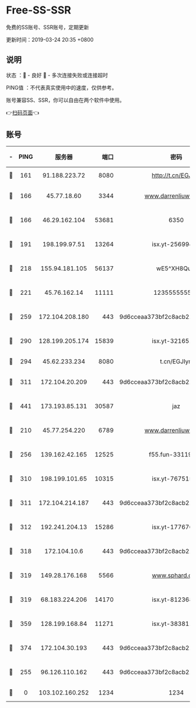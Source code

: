 # Free-SS-SSR

免费的SS账号、SSR账号，定期更新

更新时间：2019-03-24 20:35 +0800

## 说明

状态     ：🙂 - 良好 🙁 - 多次连接失败或连接超时

PING值   ：不代表真实使用中的速度，仅供参考。

账号兼容SS、SSR，你可以自由在两个软件中使用。

👉[扫码页面](https://liesauer.github.io/Free-SS-SSR/)👈

## 账号

|-|PING|服务器|端口|密码|加密方式|区域|
|:----:|:----:|:-----:|-----:|:----:|:----:|:----:|
|🙂|161|91.188.223.72|8080|http://t.cn/EGJIyrl|rc4-md5|RU|
|🙂|166|45.77.18.60|3344|www.darrenliuwei.com|aes-256-cfb|JP|
|🙂|166|46.29.162.104|53681|6350|aes-128-ctr|RU|
|🙂|191|198.199.97.51|13264|isx.yt-25699441|aes-256-cfb|US|
|🙂|218|155.94.181.105|56137|wE5^XH8Quw|aes-256-cfb|US|
|🙂|221|45.76.162.14|11111|123555555555|aes-256-cfb|SG|
|🙂|259|172.104.208.180|443|9d6cceaa373bf2c8acb22e60b6a58be6|aes-256-cfb|US|
|🙂|290|128.199.205.174|15839|isx.yt-32165191|aes-256-cfb|SG|
|🙂|294|45.62.233.234|8080|t.cn/EGJIyrl|rc4-md5|CA|
|🙂|311|172.104.20.209|443|9d6cceaa373bf2c8acb22e60b6a58be6|aes-256-cfb|US|
|🙂|441|173.193.85.131|30587|jaz|aes-256-cfb|US|
|🙂|210|45.77.254.220|6789|www.darrenliuwei.com|aes-256-cfb|SG|
|🙂|256|139.162.42.165|12525|f55.fun-33119577|aes-256-cfb|SG|
|🙂|310|198.199.101.65|10315|isx.yt-76751530|aes-256-cfb|US|
|🙂|311|172.104.214.187|443|9d6cceaa373bf2c8acb22e60b6a58be6|aes-256-cfb|US|
|🙂|312|192.241.204.13|15286|isx.yt-17767634|aes-256-cfb|US|
|🙂|318|172.104.10.6|443|9d6cceaa373bf2c8acb22e60b6a58be6|aes-256-cfb|US|
|🙂|319|149.28.176.168|5566|www.sphard.com|aes-256-cfb|AU|
|🙂|319|68.183.224.206|14170|isx.yt-81236844|aes-256-cfb|SG|
|🙂|359|128.199.168.84|11271|isx.yt-38381182|aes-256-cfb|SG|
|🙂|374|172.104.30.193|443|9d6cceaa373bf2c8acb22e60b6a58be6|aes-256-cfb|US|
|🙁|255|96.126.110.162|443|9d6cceaa373bf2c8acb22e60b6a58be6|aes-256-cfb|US|
|🙁|0|103.102.160.252|1234|1234|rc4-md5|JP|
